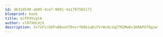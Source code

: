 ```yaml
---
id: db32d5d0-ab05-4ce7-9891-4a1797565171
blueprint: book
title: mJfP4VvgtA
author: vl0fXHLHjX
description: 3vfxPicQXPvB8ooX78nvrfH8kiwDiFVrWcALVqZ7M2Mw6v1KRAPGf0giwtsBI2G9IT4xdb4XEqv6O9irekkOSqfsIXDnzf3JHIwC
---
```

